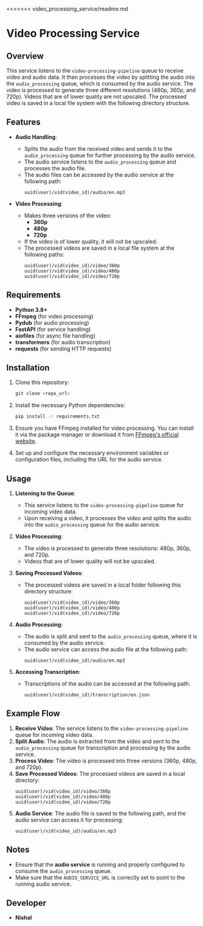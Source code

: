 <<<<<<< video_processing_service/readme.md
# Video Processing Service

## Overview

This service listens to the `video-processing-pipeline` queue to receive video and audio data. It then processes the video by splitting the audio into the `audio_processing` queue, which is consumed by the audio service. The video is processed to generate three different resolutions (480p, 360p, and 720p). Videos that are of lower quality are not upscaled. The processed video is saved in a local file system with the following directory structure.

## Features

- **Audio Handling**:
  - Splits the audio from the received video and sends it to the `audio_processing` queue for further processing by the audio service.
  - The audio service listens to the `audio_processing` queue and processes the audio file. 
  - The audio files can be accessed by the audio service at the following path:
    ```
    uuid(user)/vid(video_id)/audio/en.mp3
    ```

- **Video Processing**:
  - Makes three versions of the video:
    - **360p**
    - **480p**
    - **720p**
  - If the video is of lower quality, it will not be upscaled.
  - The processed videos are saved in a local file system at the following paths:
    ```
    uuid(user)/vid(video_id)/video/360p
    uuid(user)/vid(video_id)/video/480p
    uuid(user)/vid(video_id)/video/720p
    ```

## Requirements

- **Python 3.8+**
- **FFmpeg** (for video processing)
- **Pydub** (for audio processing)
- **FastAPI** (for service handling)
- **aiofiles** (for async file handling)
- **transformers** (for audio transcription)
- **requests** (for sending HTTP requests)

## Installation

1. Clone this repository:
    ```bash
    git clone <repo_url>
    ```

2. Install the necessary Python dependencies:
    ```bash
    pip install -r requirements.txt
    ```

3. Ensure you have FFmpeg installed for video processing. You can install it via the package manager or download it from [FFmpeg's official website](https://ffmpeg.org/download.html).

4. Set up and configure the necessary environment variables or configuration files, including the URL for the audio service.

## Usage

1. **Listening to the Queue**:
   - This service listens to the `video-processing-pipeline` queue for incoming video data.
   - Upon receiving a video, it processes the video and splits the audio into the `audio_processing` queue for the audio service.

2. **Video Processing**:
   - The video is processed to generate three resolutions: 480p, 360p, and 720p.
   - Videos that are of lower quality will not be upscaled.

3. **Saving Processed Videos**:
   - The processed videos are saved in a local folder following this directory structure:
     ```
     uuid(user)/vid(video_id)/video/360p
     uuid(user)/vid(video_id)/video/480p
     uuid(user)/vid(video_id)/video/720p
     ```

4. **Audio Processing**:
   - The audio is split and sent to the `audio_processing` queue, where it is consumed by the audio service.
   - The audio service can access the audio file at the following path:
     ```
     uuid(user)/vid(video_id)/audio/en.mp3
     ```

5. **Accessing Transcription**:
   - Transcriptions of the audio can be accessed at the following path:
     ```
     uuid(user)/vid(video_id)/transcription/en.json
     ```

## Example Flow

1. **Receive Video**: The service listens to the `video-processing-pipeline` queue for incoming video data.
2. **Split Audio**: The audio is extracted from the video and sent to the `audio_processing` queue for transcription and processing by the audio service.
3. **Process Video**: The video is processed into three versions (360p, 480p, and 720p).
4. **Save Processed Videos**: The processed videos are saved in a local directory:
    ```
    uuid(user)/vid(video_id)/video/360p
    uuid(user)/vid(video_id)/video/480p
    uuid(user)/vid(video_id)/video/720p
    ```
5. **Audio Service**: The audio file is saved to the following path, and the audio service can access it for processing:
    ```
    uuid(user)/vid(video_id)/audio/en.mp3
    ```

## Notes

- Ensure that the **audio service** is running and properly configured to consume the `audio_processing` queue.
- Make sure that the `AUDIO_SERVICE_URL` is correctly set to point to the running audio service.

## Developer

- **Nishal**
